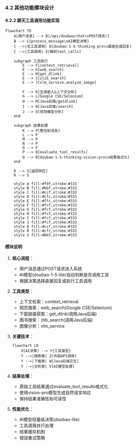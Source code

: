 ### 4.2 其他功能模块设计
#### 4.2.2 聊天工具调用功能实现

```mermaid
flowchart TD
    A[用户消息] --> B[/api/doubao/chat\nPOST请求/]
    B --> C{process_message\nAI模型决策}
    C -->|无工具调用| D[doubao-1-5-thinking-pro\n直接生成回复]
    C -->|工具调用| E[解析tool_calls]
    
    subgraph 工具执行
        E --> F[context_retrieval]
        E --> G[web_search]
        E --> H[get_dlink]
        E --> I[zlib_search]
        E --> J[vlm_service.analyze_image]
        
        F --> K[生成嵌入&上下文分析]
        G --> L[Google CSE/Selenium]
        H --> M[Java后端/getdlink]
        I --> N[Java后端/search]
        J --> O[视觉模型分析]
    end

    subgraph 结果处理
        K --> P[整合到消息]
        L --> P
        M --> P
        N --> P
        O --> P
        P --> Q[evaluate_tool_results]
        Q --> R[doubao-1-5-thinking-vision-pro\n结果格式化]
    end

    D --> S[返回响应]
    R --> S

    style A fill:#f9f,stroke:#333
    style B fill:#bbf,stroke:#333
    style C fill:#ccf,stroke:#333
    style D fill:#cfc,stroke:#333
    style E fill:#ffc,stroke:#333
    style F fill:#fcf,stroke:#333
    style G fill:#fcf,stroke:#333
    style H fill:#fcf,stroke:#333
    style I fill:#fcf,stroke:#333
    style J fill:#fcf,stroke:#333
    style Q fill:#ccf,stroke:#333
    style R fill:#cfc,stroke:#333
    style S fill:#bbf,stroke:#333
```

#### 模块说明

1. **核心流程**：
   - 用户消息通过POST请求进入系统
   - AI模型(doubao-1-5-lite)自动判断是否调用工具
   - 根据决策选择直接回复或执行工具调用

2. **工具类型**：
   - 上下文检索：context_retrieval
   - 网页搜索：web_search(Google CSE/Selenium)
   - 下载链接获取：get_dlink(调用Java后端)
   - 图书搜索：zlib_search(调用Java后端)
   - 图像分析：vlm_service

3. **关键技术**：
   ```mermaid
   flowchart LR
       X[AI决策] --> Y{工具类型}
       Y -->|搜索类| Z[外部API调用]
       Y -->|下载类| W[Java后端交互]
       Y -->|分析类| V[AI模型处理]
   ```

4. **结果处理**：
   - 原始工具结果通过evaluate_tool_results格式化
   - 使用vision-pro模型生成自然语言响应
   - 保持结果准确性和可读性

5. **性能优化**：
   - AI模型轻量级决策(doubao-lite)
   - 工具调用并行处理
   - 结果缓存机制
   - 错误重试策略

